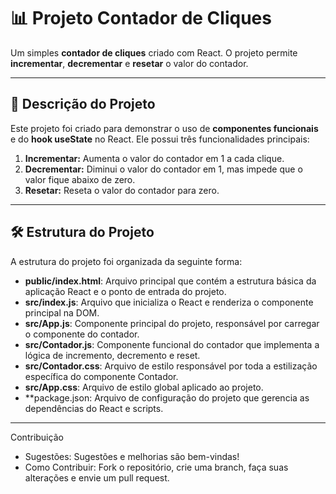 # 📊 Projeto Contador de Cliques

Um simples **contador de cliques** criado com React. O projeto permite **incrementar**, **decrementar** e **resetar** o valor do contador.

---

## 🚀 **Descrição do Projeto**

Este projeto foi criado para demonstrar o uso de **componentes funcionais** e do **hook useState** no React. Ele possui três funcionalidades principais:

1. **Incrementar:** Aumenta o valor do contador em 1 a cada clique.
2. **Decrementar:** Diminui o valor do contador em 1, mas impede que o valor fique abaixo de zero.
3. **Resetar:** Reseta o valor do contador para zero.

---

## 🛠️ **Estrutura do Projeto**

A estrutura do projeto foi organizada da seguinte forma:

- **public/index.html**: Arquivo principal que contém a estrutura básica da aplicação React e o ponto de entrada do projeto.
- **src/index.js**: Arquivo que inicializa o React e renderiza o componente principal na DOM.
- **src/App.js**: Componente principal do projeto, responsável por carregar o componente do contador.
- **src/Contador.js**: Componente funcional do contador que implementa a lógica de incremento, decremento e reset.
- **src/Contador.css**: Arquivo de estilo responsável por toda a estilização específica do componente Contador.
- **src/App.css**: Arquivo de estilo global aplicado ao projeto.
- **package.json: Arquivo de configuração do projeto que gerencia as dependências do React e scripts.

---

Contribuição
- Sugestões: Sugestões e melhorias são bem-vindas!
- Como Contribuir: Fork o repositório, crie uma branch, faça suas alterações e envie um pull request.

